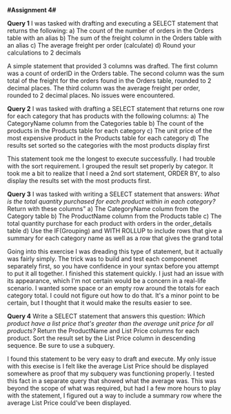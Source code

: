 **#Assignment 4#**

**Query 1**
I was tasked with drafting and executing a SELECT statement that returns the following:
a) The count of the number of orders in the Orders table with an alias
b) The sum of the freight column in the Orders table with an alias
c) The average freight per order (calculate)
d) Round your calculations to 2 decimals

A simple statement that provided 3 columns was drafted. The first column was a count of orderID in the Orders table. The second column was the sum total of the freight for the orders found in the Orders table, rounded to 2 decimal places. The third column was the average freight per order, rounded to 2 decimal places. No issues were encountered.

**Query 2**
I was tasked with drafting a SELECT statement that returns one row for each category that has products with the following columns:
a) The CategoryName column from the Categories table
b) The count of the products in the Products table for each category
c) The unit price of the most expensive product in the Products table for each category
d) The results set sorted so the categories with the most products display first

This statement took me the longest to execute successfully. I had trouble with the sort requirement. I grouped the result set properly by categor. It took me a bit to realize that I need a 2nd sort statement, ORDER BY, to also display the results set with the most products first.

**Query 3**
I was tasked with writing a SELECT statement that answers: *What is the total quantity purchased for each product within in each category?* Return with these columns"
a) The CategoryName column from the Category table
b) The ProductName column from the Products table
c) The total quantity purchase for each product with orders in the order_details table
d) Use the IF(Grouping) and WITH ROLLUP to include rows that give a summary for each category name as well as a row that gives the grand total

Going into this exercise I was dreading this type of statement, but it actually was fairly simply. The trick was to build and test each componenet separately first, so you have confidence in your syntax before you attempt to put it all together. I finished this statement quickly. I just had an issue with its appearance, which I'm not certain would be a concern in a real-life scenario. I wanted some space or an empty row around the totals for each category total. I could not figure out how to do that. It's a minor point to be certain, but I thought that it would make the results easier to see.

**Query 4**
Write a SELECT statement that answers this question: *Which product have a list price that's greater than the average unit price for all products?*  Return the ProductName and List Price columns for each product. Sort the result set by the List Price column in descending sequence. Be sure to use a subquery.

I found this statement to be very easy to draft and execute. My only issue with this execise is I felt like the average List Price should be displayed somewhere as proof that my subquery was functioning properly. I tested this fact in a separate query that showed what the average was. This was beyond the scope of what was required, but had I a few more hours to play with the statement, I figured out a way to include a summary row where the average List Price could've been displayed.


